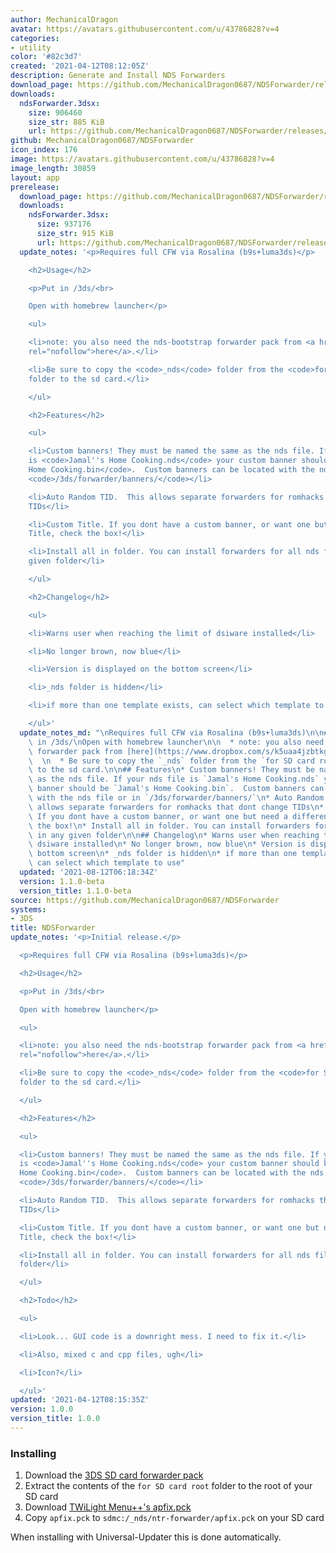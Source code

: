 ```yaml
---
author: MechanicalDragon
avatar: https://avatars.githubusercontent.com/u/43786828?v=4
categories:
- utility
color: '#82c3d7'
created: '2021-04-12T08:12:05Z'
description: Generate and Install NDS Forwarders
download_page: https://github.com/MechanicalDragon0687/NDSForwarder/releases
downloads:
  ndsForwarder.3dsx:
    size: 906460
    size_str: 885 KiB
    url: https://github.com/MechanicalDragon0687/NDSForwarder/releases/download/1.0.0/ndsForwarder.3dsx
github: MechanicalDragon0687/NDSForwarder
icon_index: 176
image: https://avatars.githubusercontent.com/u/43786828?v=4
image_length: 30859
layout: app
prerelease:
  download_page: https://github.com/MechanicalDragon0687/NDSForwarder/releases/tag/1.1.0-beta
  downloads:
    ndsForwarder.3dsx:
      size: 937176
      size_str: 915 KiB
      url: https://github.com/MechanicalDragon0687/NDSForwarder/releases/download/1.1.0-beta/ndsForwarder.3dsx
  update_notes: '<p>Requires full CFW via Rosalina (b9s+luma3ds)</p>

    <h2>Usage</h2>

    <p>Put in /3ds/<br>

    Open with homebrew launcher</p>

    <ul>

    <li>note: you also need the nds-bootstrap forwarder pack from <a href="https://www.dropbox.com/s/k5uaa4jzbtkgm0z/DS%20Game%20Forwarder%20pack%20%283DS%20SD%20Card%29.7z?dl=1"
    rel="nofollow">here</a>.</li>

    <li>Be sure to copy the <code>_nds</code> folder from the <code>for SD card root</code>
    folder to the sd card.</li>

    </ul>

    <h2>Features</h2>

    <ul>

    <li>Custom banners! They must be named the same as the nds file. If your nds file
    is <code>Jamal''s Home Cooking.nds</code> your custom banner should be <code>Jamal''s
    Home Cooking.bin</code>.  Custom banners can be located with the nds file or in
    <code>/3ds/forwarder/banners/</code></li>

    <li>Auto Random TID.  This allows separate forwarders for romhacks that dont change
    TIDs</li>

    <li>Custom Title. If you dont have a custom banner, or want one but need a different
    Title, check the box!</li>

    <li>Install all in folder. You can install forwarders for all nds files in any
    given folder</li>

    </ul>

    <h2>Changelog</h2>

    <ul>

    <li>Warns user when reaching the limit of dsiware installed</li>

    <li>No longer brown, now blue</li>

    <li>Version is displayed on the bottom screen</li>

    <li>_nds folder is hidden</li>

    <li>if more than one template exists, can select which template to use</li>

    </ul>'
  update_notes_md: "\nRequires full CFW via Rosalina (b9s+luma3ds)\n\n## Usage\nPut\
    \ in /3ds/\nOpen with homebrew launcher\n\n  * note: you also need the nds-bootstrap\
    \ forwarder pack from [here](https://www.dropbox.com/s/k5uaa4jzbtkgm0z/DS%20Game%20Forwarder%20pack%20%283DS%20SD%20Card%29.7z?dl=1).\
    \  \n  * Be sure to copy the `_nds` folder from the `for SD card root` folder\
    \ to the sd card.\n\n## Features\n* Custom banners! They must be named the same\
    \ as the nds file. If your nds file is `Jamal's Home Cooking.nds` your custom\
    \ banner should be `Jamal's Home Cooking.bin`.  Custom banners can be located\
    \ with the nds file or in `/3ds/forwarder/banners/`\n* Auto Random TID.  This\
    \ allows separate forwarders for romhacks that dont change TIDs\n* Custom Title.\
    \ If you dont have a custom banner, or want one but need a different Title, check\
    \ the box!\n* Install all in folder. You can install forwarders for all nds files\
    \ in any given folder\n\n## Changelog\n* Warns user when reaching the limit of\
    \ dsiware installed\n* No longer brown, now blue\n* Version is displayed on the\
    \ bottom screen\n* _nds folder is hidden\n* if more than one template exists,\
    \ can select which template to use"
  updated: '2021-08-12T06:18:34Z'
  version: 1.1.0-beta
  version_title: 1.1.0-beta
source: https://github.com/MechanicalDragon0687/NDSForwarder
systems:
- 3DS
title: NDSForwarder
update_notes: '<p>Initial release.</p>

  <p>Requires full CFW via Rosalina (b9s+luma3ds)</p>

  <h2>Usage</h2>

  <p>Put in /3ds/<br>

  Open with homebrew launcher</p>

  <ul>

  <li>note: you also need the nds-bootstrap forwarder pack from <a href="https://www.dropbox.com/s/k5uaa4jzbtkgm0z/DS%20Game%20Forwarder%20pack%20%283DS%20SD%20Card%29.7z?dl=1"
  rel="nofollow">here</a>.</li>

  <li>Be sure to copy the <code>_nds</code> folder from the <code>for SD card root</code>
  folder to the sd card.</li>

  </ul>

  <h2>Features</h2>

  <ul>

  <li>Custom banners! They must be named the same as the nds file. If your nds file
  is <code>Jamal''s Home Cooking.nds</code> your custom banner should be <code>Jamal''s
  Home Cooking.bin</code>.  Custom banners can be located with the nds file or in
  <code>/3ds/forwarder/banners/</code></li>

  <li>Auto Random TID.  This allows separate forwarders for romhacks that dont change
  TIDs</li>

  <li>Custom Title. If you dont have a custom banner, or want one but need a different
  Title, check the box!</li>

  <li>Install all in folder. You can install forwarders for all nds files in any given
  folder</li>

  </ul>

  <h2>Todo</h2>

  <ul>

  <li>Look... GUI code is a downright mess. I need to fix it.</li>

  <li>Also, mixed c and cpp files, ugh</li>

  <li>Icon?</li>

  </ul>'
updated: '2021-04-12T08:15:35Z'
version: 1.0.0
version_title: 1.0.0
---
```

### Installing
1. Download the [3DS SD card forwarder pack](https://www.dropbox.com/s/k5uaa4jzbtkgm0z/DS%20Game%20Forwarder%20pack%20%283DS%20SD%20Card%29.7z?dl=1)
1. Extract the contents of the `for SD card root` folder to the root of your SD card
1. Download [TWiLight Menu++'s apfix.pck](https://raw.githubusercontent.com/TWLBot/Builds/master/extras/apfix.pck)
1. Copy `apfix.pck` to `sdmc:/_nds/ntr-forwarder/apfix.pck` on your SD card

When installing with Universal-Updater this is done automatically.